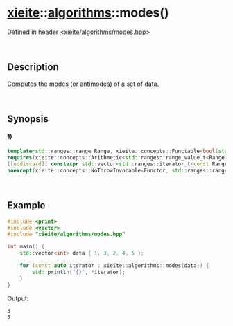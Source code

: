 # [xieite](../../xieite.md)\:\:[algorithms](../../algorithms.md)\:\:modes\(\)
Defined in header [<xieite/algorithms/modes.hpp>](../../../include/xieite/algorithms/modes.hpp)

&nbsp;

## Description
Computes the modes (or antimodes) of a set of data.

&nbsp;

## Synopsis
#### 1)
```cpp
template<std::ranges::range Range, xieite::concepts::Functable<bool(std::ranges::range_const_reference_t<Range>, std::ranges::range_const_reference_t<Range>)> Functor = std::ranges::greater>
requires(xieite::concepts::Arithmetic<std::ranges::range_value_t<Range>> && xieite::concepts::ConstantInvocable<Functor, std::ranges::range_const_reference_t<Range>, std::ranges::range_const_reference_t<Range>>)
[[nodiscard]] constexpr std::vector<std::ranges::iterator_t<const Range>> modes(const Range& range, Functor&& comparator = Functor())
noexcept(xieite::concepts::NoThrowInvocable<Functor, std::ranges::range_const_reference_t<Range>, std::ranges::range_const_reference_t<Range>>);
```

&nbsp;

## Example
```cpp
#include <print>
#include <vector>
#include "xieite/algorithms/nodes.hpp"

int main() {
    std::vector<int> data { 1, 3, 2, 4, 5 };

    for (const auto iterator : xieite::algorithms::modes(data)) {
        std::println("{}", *iterator);
    }
}
```
Output:
```
3
5
```

